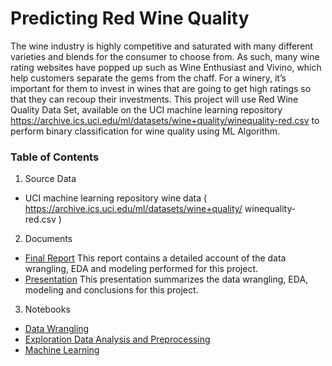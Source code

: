 # Predicting Red Wine Quality 

The wine industry is highly competitive and saturated with many different varieties and blends for the consumer to choose from. As such, many wine rating websites have popped up such as Wine Enthusiast and Vivino, which help customers separate the gems from the chaff. For a winery, it’s important for them to invest in wines that are going to get high ratings so that they can recoup their investments. This project will use Red Wine Quality Data Set, available on the UCI machine learning repository https://archive.ics.uci.edu/ml/datasets/wine+quality/winequality-red.csv
to perform binary classification for wine quality using ML Algorithm.



### Table of Contents

1. Source Data
  * UCI machine learning repository wine data ( https://archive.ics.uci.edu/ml/datasets/wine+quality/ winequality-red.csv )
      
2. Documents
  * [Final Report](https://github.com/htmtty123/Predicting-Employee-Attrition/blob/main/IBM%20Attrition%20Report%20%20-%20Faymin%20Cleaned%20Up.pdf)
  This report contains a detailed account of the data wrangling, EDA and modeling performed for this project.
  * [Presentation](https://github.com/htmtty123/Predicting-Employee-Attrition/blob/main/Capstone%202%20Final%20presentation.pdf)
  This presentation summarizes the data wrangling, EDA, modeling and conclusions for this project. 
3. Notebooks
  * [Data Wrangling](https://github.com/htmtty123/Predicting-Wine-Quality/blob/main/red%20wine%20-EDA.ipynb)
  * [Exploration Data Analysis and Preprocessing](https://github.com/htmtty123/Predicting-Wine-Quality/blob/main/red%20wine-pp.ipynb)
  * [Machine Learning](https://github.com/htmtty123/Predicting-Wine-Quality/blob/main/red%20wine-modeling1.ipynb)